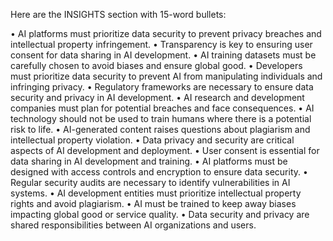 Here are the INSIGHTS section with 15-word bullets:

• AI platforms must prioritize data security to prevent privacy breaches and intellectual property infringement.
• Transparency is key to ensuring user consent for data sharing in AI development.
• AI training datasets must be carefully chosen to avoid biases and ensure global good.
• Developers must prioritize data security to prevent AI from manipulating individuals and infringing privacy.
• Regulatory frameworks are necessary to ensure data security and privacy in AI development.
• AI research and development companies must plan for potential breaches and face consequences.
• AI technology should not be used to train humans where there is a potential risk to life.
• AI-generated content raises questions about plagiarism and intellectual property violation.
• Data privacy and security are critical aspects of AI development and deployment.
• User consent is essential for data sharing in AI development and training.
• AI platforms must be designed with access controls and encryption to ensure data security.
• Regular security audits are necessary to identify vulnerabilities in AI systems.
• AI development entities must prioritize intellectual property rights and avoid plagiarism.
• AI must be trained to keep away biases impacting global good or service quality.
• Data security and privacy are shared responsibilities between AI organizations and users.
